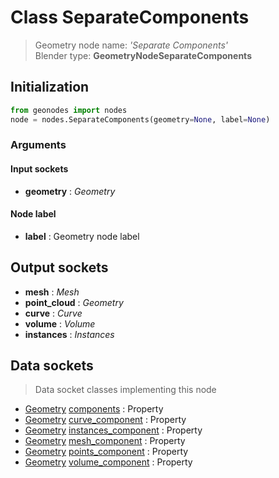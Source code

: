 
# Class SeparateComponents

> Geometry node name: _'Separate Components'_<br>Blender type:  **GeometryNodeSeparateComponents**

## Initialization


```python
from geonodes import nodes
node = nodes.SeparateComponents(geometry=None, label=None)
```


### Arguments


#### Input sockets



- **geometry** : _Geometry_



#### Node label



- **label** : Geometry node label



## Output sockets



- **mesh** : _Mesh_
- **point_cloud** : _Geometry_
- **curve** : _Curve_
- **volume** : _Volume_
- **instances** : _Instances_



## Data sockets

> Data socket classes implementing this node


- [Geometry](../sockets/Geometry.md) [components](../sockets/Geometry.md#components) : Property
- [Geometry](../sockets/Geometry.md) [curve_component](../sockets/Geometry.md#curve_component) : Property
- [Geometry](../sockets/Geometry.md) [instances_component](../sockets/Geometry.md#instances_component) : Property
- [Geometry](../sockets/Geometry.md) [mesh_component](../sockets/Geometry.md#mesh_component) : Property
- [Geometry](../sockets/Geometry.md) [points_component](../sockets/Geometry.md#points_component) : Property
- [Geometry](../sockets/Geometry.md) [volume_component](../sockets/Geometry.md#volume_component) : Property


